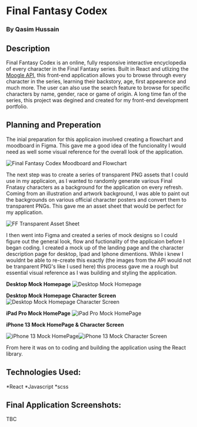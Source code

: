 # Final Fantasy Codex

### By Qasim Hussain

## Description

Final Fantasy Codex is an online, fully responsive interactive encyclopedia of every character in the Final Fantasy series. Built in React and utlizing the [Moogle API](https://www.moogleapi.com/), this front-end application allows you to browse through every character in the series, learning their backstory, age, first appearence and much more. The user can also use the search feature to browse for specific characters by name, gender, race or game of origin. A long time fan of the series, this project was degined and created for my front-end development portfolio.

## Planning and Preperation

The inial preparation for this applicaion involved creating a flowchart and moodboard in Figma. This gave me a good idea of the funcionality I would need as well some visual reference for the overall look of the application.



![Final Fantasy Codex Moodboard and Flowchart](https://user-images.githubusercontent.com/98174866/154470452-ec7751a8-864d-4e31-b0f2-b865c4c9a6fb.jpg)



The next step was to create a series of transparent PNG assets that I could use in my applicaion, as I wanted to randomly generate various Final Fnatasy characters as a background for the application on every refresh. Coming from an illustration and artwork background, I was able to paint out the backgrounds on various official character posters and convert them to transparent PNGs. This gave me an asset sheet that would be perfect for my application.


![FF Transparent Asset Sheet](https://user-images.githubusercontent.com/98174866/154470482-272b81c5-129d-4452-b6cc-dba03e21126e.png)



I then went into Figma and created a series of mock designs so I could figure out the general look, flow and fuctionality of the applicaion before I began coding. I created a mock up of the landing page and the character description page for desktop, Ipad and Iphone dimentions. While i knew I wouldnt be able to re-create this exactly (the images from the API would not be tranparent PNG's like I used here) this process gave me a rough but essential visual reference as I was building and styling the application. 



**Desktop Mock Homepage**
![Desktop Mock Homepage](https://user-images.githubusercontent.com/98174866/154470590-5995dc33-4a05-41fc-916e-7bf74370e0f1.jpg)


**Desktop Mock Homepage Character Screen**
![Desktop Mock Homepage Character Screen](https://user-images.githubusercontent.com/98174866/154470560-b1407300-0a32-4823-bbdb-79bc5e4ceb7a.jpg)


**iPad Pro Mock HomePage**
![iPad Pro Mock HomePage](https://user-images.githubusercontent.com/98174866/154470597-0cfbdec3-cf79-4a89-a6f9-83dd639e6f2f.jpg)


**iPhone 13 Mock HomePage & Character Screen**

![iPhone 13 Mock HomePage](https://user-images.githubusercontent.com/98174866/154470616-b179b71c-c5e6-4ab2-8098-390096673741.jpg)![iPhone 13 Mock Character Screen](https://user-images.githubusercontent.com/98174866/154470627-6f5f360b-bf14-418c-9ec7-7c2f9444faa1.jpg)

From here it was on to coding and building the application using the React library.

## Technologies Used:

*React
*Javascript
*scss

## Final Application Screenshots:

TBC
